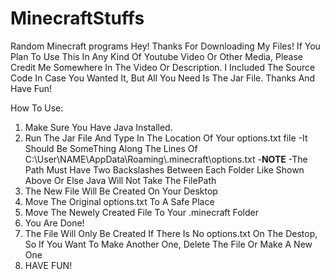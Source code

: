 # MinecraftStuffs
Random Minecraft programs
Hey! Thanks For Downloading My Files! If You Plan To Use This In Any Kind Of Youtube Video Or Other Media, Please Credit Me Somewhere In The Video Or Description. I Included The Source Code In Case You Wanted It, But All You Need Is The Jar File. Thanks And Have Fun! 

How To Use:
1. Make Sure You Have Java Installed.
2. Run The Jar File And Type In The Location Of Your options.txt file
      -It Should Be SomeThing Along The Lines Of C:\\User\\NAME\\AppData\\Roaming\\.minecraft\\options.txt
      -**NOTE**
      -The Path Must Have Two Backslashes Between Each Folder Like Shown Above Or Else Java Will Not Take The FilePath
3. The New File Will Be Created On Your Desktop 
4. Move The Original options.txt To A Safe Place
5. Move The Newely Created File To Your .minecraft Folder
6. You Are Done!
7. The File Will Only Be Created If There Is No options.txt On The Destop, So If You Want To Make Another One, Delete The File Or Make A New One
8. HAVE FUN!
